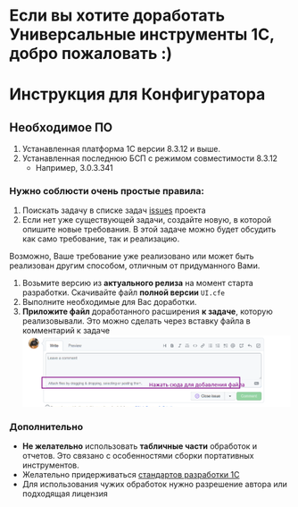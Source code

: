 # Если вы хотите доработать Универсальные инструменты 1С, добро пожаловать :)

# Инструкция для Конфигуратора

## Необходимое ПО

1. Устанавленная платформа 1С версии 8.3.12 и выше. 
1. Устанавленная последнюю БСП с режимом совместимости 8.3.12
      * Например, 3.0.3.341 

### Нужно соблюсти очень простые правила:

1. Поискать задачу в списке задач [issues](https://github.com/cpr1c/tools_ui_1c/issues) проекта 
2. Если нет уже существующей задачи, создайте новую, в которой опишите новые требования. В этой задаче можно будет обсудить как само требование, так и реализацию.

Возможно, Ваше требование уже реализовано или может быть реализован другим способом, отличным от придуманного Вами.

1. Возьмите версию из **актуального релиза** на момент старта разработки. Скачивайте файл **полной версии** `UI.cfe`
1. Выполните необходимые для Вас доработки. 
1. **Приложите файл** доработанного расширения **к задаче**, которую реализовывали. Это можно сделать через вставку файла в комментарий к задаче
   ![](githubaddfile.png)
   
### Дополнительно
- **Не желательно** использовать **табличные части** обработок и отчетов. Это связано с особенностями сборки портативных инструментов.  
- Желательно придерживаться [стандартов разработки 1С](https://its.1c.ru/db/v8std)
- Для использования чужих обработок нужно разрешение автора или подходящая лицензия
